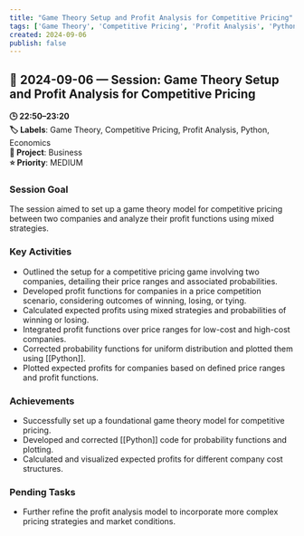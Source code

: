 ```yaml
---
title: "Game Theory Setup and Profit Analysis for Competitive Pricing"
tags: ['Game Theory', 'Competitive Pricing', 'Profit Analysis', 'Python', 'Economics']
created: 2024-09-06
publish: false
---
```


## 📅 2024-09-06 — Session: Game Theory Setup and Profit Analysis for Competitive Pricing

**🕒 22:50–23:20**  
**🏷️ Labels**: Game Theory, Competitive Pricing, Profit Analysis, Python, Economics  
**📂 Project**: Business  
**⭐ Priority**: MEDIUM  


### Session Goal
The session aimed to set up a game theory model for competitive pricing between two companies and analyze their profit functions using mixed strategies.

### Key Activities
- Outlined the setup for a competitive pricing game involving two companies, detailing their price ranges and associated probabilities.
- Developed profit functions for companies in a price competition scenario, considering outcomes of winning, losing, or tying.
- Calculated expected profits using mixed strategies and probabilities of winning or losing.
- Integrated profit functions over price ranges for low-cost and high-cost companies.
- Corrected probability functions for uniform distribution and plotted them using [[Python]].
- Plotted expected profits for companies based on defined price ranges and profit functions.

### Achievements
- Successfully set up a foundational game theory model for competitive pricing.
- Developed and corrected [[Python]] code for probability functions and plotting.
- Calculated and visualized expected profits for different company cost structures.

### Pending Tasks
- Further refine the profit analysis model to incorporate more complex pricing strategies and market conditions.
